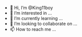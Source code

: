 - 👋 Hi, I’m @King11boy
- 👀 I’m interested in ...
- 🌱 I’m currently learning ...
- 💞️ I’m looking to collaborate on ...
- 📫 How to reach me ...

<!---
King11boy/King11boy is a ✨ special ✨ repository because its `README.md` (this file) appears on your GitHub profile.
You can click the Preview link to take a look at your changes.
--->
